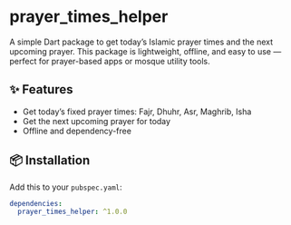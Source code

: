 # prayer_times_helper

A simple Dart package to get today’s Islamic prayer times and the next upcoming prayer. This package is lightweight, offline, and easy to use — perfect for prayer-based apps or mosque utility tools.

## ✨ Features

- Get today’s fixed prayer times: Fajr, Dhuhr, Asr, Maghrib, Isha
- Get the next upcoming prayer for today
- Offline and dependency-free

## 📦 Installation

Add this to your `pubspec.yaml`:

```yaml
dependencies:
  prayer_times_helper: ^1.0.0
